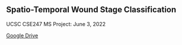 ## Spatio-Temporal Wound Stage Classification
UCSC CSE247 MS Project: June 3, 2022

[Google Drive]([url](https://drive.google.com/drive/u/0/folders/1VRzXupLR9Xct_8Fuph-HqbAAj95qLnU4))
